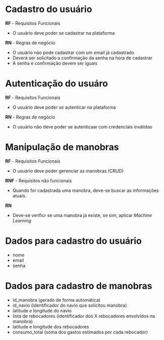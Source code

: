 # Cadastro do usuário

**RF** - Requisitos Funcionais

- O usuário deve poder se cadastrar na plataforma

**RN** - Regras de negócio

- O usuário não pode cadastrar com um email já cadastrado
- Deverá ser solicitado a confirmação da senha na hora de cadastrar
- A senha e confirmação devem ser iguais

# Autenticação do usuáro

**RF** - Requisitos Funcionais

- O usuário deve poder se autenticar na plataforma

**RN** - Regras de negócio

- O usuário não deve poder se autenticaar com credenciais inválidas

# Manipulação de manobras

**RF** - Requisitos Funcionais

- O usuário deve poder gerenciar as manobras (CRUD)

**RNF** - Requisitos não funcionais

- Quando for cadastrada uma manobra, deve-se buscar as informações atuais.

**RN**

- Deve-se verificr se uma manobra já existe, se sim, aplicar _Machine Learning_

# Dados para cadastro do usuário

- nome
- email
- senha

# Dados para cadastro de manobras

- id_manobra (gerado de forma automática)
- id_navio (identificador do navio que solicitou manobra)
- latitude e longitude do navio
- lista de rebocadores (identificador dos X rebocadores envolvidos na manobra)
- latitude e longitude dos rebocadores
- consumo_total (soma dos gastos estimados por cada rebocador)
